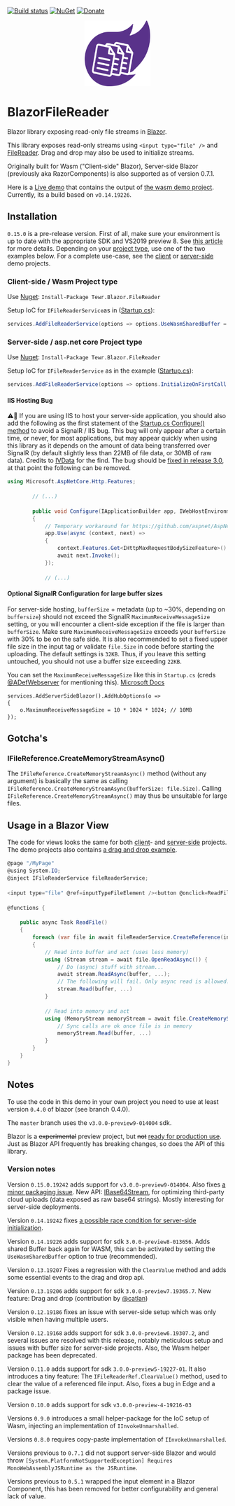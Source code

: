 [![Build status](https://ci.appveyor.com/api/projects/status/rr7pchwk7wbc3mn1/branch/master?svg=true)](https://ci.appveyor.com/project/Tewr/blazorfilereader/branch/master)
[![NuGet](https://img.shields.io/nuget/dt/Tewr.Blazor.FileReader.svg?label=Tewr.Blazor.FileReader)](https://www.nuget.org/packages/Tewr.Blazor.FileReader)
[![Donate](https://img.shields.io/badge/Donate-PayPal-green.svg)](https://www.paypal.com/cgi-bin/webscr?cmd=_donations&business=AC77J8GFQ6LYA&item_name=Blazor+File+Reader+Project&currency_code=EUR&source=url)

<p align="center">
  <img width="150" height="150" src="icon.svg">
</p>

# BlazorFileReader
Blazor library exposing read-only file streams in [Blazor](https://github.com/aspnet/AspNetCore/tree/master/src/Components). 

This library exposes read-only streams using ```<input type="file" />```
and [FileReader](https://developer.mozilla.org/en-US/docs/Web/API/FileReader). Drag and drop may also be used to initialize streams.

Originally built for Wasm ("Client-side" Blazor), Server-side Blazor (previously aka RazorComponents) is also supported as of version 0.7.1.

Here is a [Live demo](https://tewr.github.io/BlazorFileReader/) that contains the output of [the wasm demo project](src/Demo/Blazor.FileReader.Wasm.Demo). Currently, its a build based on ```v0.14.19226```.

## Installation

```0.15.0``` is a pre-release version. First of all, make sure your environment is up to date with the appropriate SDK and VS2019 preview 8. See [this article](https://devblogs.microsoft.com/aspnet/asp-net-core-and-blazor-updates-in-net-core-3-0-preview-8/) for more details.
Depending on your [project type](https://docs.microsoft.com/en-us/aspnet/core/razor-components/faq?view=aspnetcore-3.0), use one of the two examples below. 
For a complete use-case, see the [client](src/Demo/Blazor.FileReader.Wasm.Demo) or [server-side](/src/Demo/Blazor.FileReader.ServerSide.Demo) demo projects.

### Client-side / Wasm Project type
Use [Nuget](https://www.nuget.org/packages/Tewr.Blazor.FileReader): ```Install-Package Tewr.Blazor.FileReader```

Setup IoC for ```IFileReaderService```as in ([Startup.cs](src/Demo/Blazor.FileReader.Wasm.Demo/Startup.cs#L11)):

```cs
services.AddFileReaderService(options => options.UseWasmSharedBuffer = true);

```

### Server-side / asp.net core Project type

Use [Nuget](https://www.nuget.org/packages/Tewr.Blazor.FileReader): ```Install-Package Tewr.Blazor.FileReader```

Setup IoC for  ```IFileReaderService``` as in the example ([Startup.cs](src/Demo/Blazor.FileReader.ServerSide.Demo/Startup.cs#L16)):

```cs
services.AddFileReaderService(options => options.InitializeOnFirstCall = true);

```

#### IIS Hosting Bug
⚠️🐛 If you are using IIS to host your server-side application, you should also add the following as the first statement of the [Startup.cs Configure() method](src/Demo/Blazor.FileReader.ServerSide.Demo/Startup.cs#L21) to avoid a SignalR / IIS bug. This bug will only appear after a certain time, or never, for most applications, but may appear quickly when using this library as it depends on the amount of data being transferred over SignalR (by default slightly less than 22MB of file data, or 30MB of raw data). Credits to [IVData](https://github.com/IVData) for the find. The bug should be [fixed in release 3.0](https://github.com/aspnet/AspNetCore/issues/13470#issuecomment-525478423), at that point the following can be removed.

```cs
using Microsoft.AspNetCore.Http.Features;

        // (...)
        
        public void Configure(IApplicationBuilder app, IWebHostEnvironment env)
        {
            // Temporary workaround for https://github.com/aspnet/AspNetCore/issues/13470
            app.Use(async (context, next) =>
            {
                context.Features.Get<IHttpMaxRequestBodySizeFeature>().MaxRequestBodySize = null;
                await next.Invoke();
            });
            
            // (...)
```

#### Optional SignalR Configuration for large buffer sizes
For server-side hosting, `bufferSize` + metadata (up to ~30%, depending on `buffersize`) should not exceed the SignalR `MaximumReceiveMessageSize` setting, or you will encounter a client-side exception if the file is larger than `bufferSize`.
Make sure `MaximumReceiveMessageSize` exceeds your `bufferSize` with 30% to be on the safe side. It is also recommended to set a fixed upper file size in the input tag or validate `file.Size` in code before starting the uploading. The default settings is `32KB`. Thus, if you leave this setting untouched, you should not use a buffer size exceeding `22KB`.

You can set the `MaximumReceiveMessageSize` like this in `Startup.cs` (creds [@ADefWebserver](https://github.com/ADefWebserver) for mentioning this). [Microsoft Docs](https://docs.microsoft.com/en-us/aspnet/core/signalr/configuration?view=aspnetcore-3.0&tabs=dotnet#configure-server-options)
```
services.AddServerSideBlazor().AddHubOptions(o =>
{
    o.MaximumReceiveMessageSize = 10 * 1024 * 1024; // 10MB
});
```
## Gotcha's

### IFileReference.CreateMemoryStreamAsync()
The `IFileReference.CreateMemoryStreamAsync()` method (without any argument) is basically the same as calling `IFileReference.CreateMemoryStreamAsync(bufferSize: file.Size)`.
Calling `IFileReference.CreateMemoryStreamAsync()` may thus be unsuitable for large files.

## Usage in a Blazor View

The code for views looks the same for both [client](src/Demo/Blazor.FileReader.Wasm.Demo)- and [server-side](/src/Demo/Blazor.FileReader.ServerSide.Demo) projects. The demo projects also contains [a drag and drop example](src/Demo/Blazor.FileReader.Demo.Common/DragnDropCommon.razor).

```cs
@page "/MyPage"
@using System.IO;
@inject IFileReaderService fileReaderService;

<input type="file" @ref=inputTypeFileElement /><button @onclick=ReadFile>Read file</button>

@functions {

    public async Task ReadFile()
    {
        foreach (var file in await fileReaderService.CreateReference(inputTypeFileElement).EnumerateFilesAsync())
        {
            // Read into buffer and act (uses less memory)
            using (Stream stream = await file.OpenReadAsync()) {
                // Do (async) stuff with stream...
                await stream.ReadAsync(buffer, ...);
                // The following will fail. Only async read is allowed.
                stream.Read(buffer, ...)
            }

            // Read into memory and act
            using (MemoryStream memoryStream = await file.CreateMemoryStreamAsync(4096)) {
                // Sync calls are ok once file is in memory
                memoryStream.Read(buffer, ...)
            }
        }
    }
}
```



## Notes

To use the code in this demo in your own project you need to use at least version 
```0.4.0``` of blazor (see branch 0.4.0). 

The ```master``` branch uses the ```v3.0.0-preview9-014004``` sdk.

Blazor is a ~~experimental~~ preview project, but ~~not~~ [ready for production use](https://devblogs.microsoft.com/dotnet/announcing-net-core-3-0-preview-9/#user-content-go-live). Just as Blazor API frequently has breaking changes, so does the API of this library.

### Version notes

Version ```0.15.0.19242``` adds support for ```v3.0.0-preview9-014004```. Also fixes [a minor packaging issue](https://github.com/Tewr/BlazorFileReader/issues/55). New API: [IBase64Stream](https://github.com/Tewr/BlazorFileReader/blob/d9cdea5d954eeac6f3ba2a99ec5dbc9181bc23de/src/Blazor.FileReader/FileReaderRef.cs#L50), for optimizing third-party cloud uploads (data exposed as raw base64 strings). Mostly interesting for server-side deployments.

Version ```0.14.19242``` fixes [a possible race condition for server-side initialization](https://github.com/Tewr/BlazorFileReader/issues/71).

Version ```0.14.19226``` adds support for sdk  ```3.0.0-preview8-013656```. Adds shared Buffer back again for WASM, this can be activated by setting the ```UseWasmSharedBuffer``` option to true (recommended).

Version ```0.13.19207``` Fixes a regression with the ```ClearValue``` method and adds some essential events to the drag and drop api.

Version ```0.13.19206``` adds support for sdk ```3.0.0-preview7.19365.7```. New feature: Drag and drop (contribution by [@catlan](https://github.com/catlan))

Version ```0.12.19186``` fixes an issue with server-side setup which was only visible when having multiple users.

Version ```0.12.19168``` adds support for sdk ```3.0.0-preview6.19307.2```, and several issues are resolved with this release, notably meticulous setup and issues with buffer size for server-side projects. Also, the Wasm helper package has been deprecated.

Version ```0.11.0``` adds support for sdk ```3.0.0-preview5-19227-01```. It also introduces a tiny feature: The ```IFileReaderRef.ClearValue()``` method, used to clear the value of a referenced file input. Also, fixes a bug in Edge and a package issue.

Version ```0.10.0``` adds support for sdk ```v3.0.0-preview-4-19216-03```

Versions ```0.9.0``` introduces a small helper-package for the IoC setup of Wasm, injecting an implementation of ```IInvokeUnmarshalled```.

Versions ```0.8.0``` requires copy-paste implementation of ```IInvokeUnmarshalled```.

Versions previous to ```0.7.1``` did not support server-side Blazor and would throw ```[System.PlatformNotSupportedException] Requires MonoWebAssemblyJSRuntime as the JSRuntime```.

Versions previous to ```0.5.1``` wrapped the input element in a Blazor Component, this has been removed for better configurability and general lack of value.


